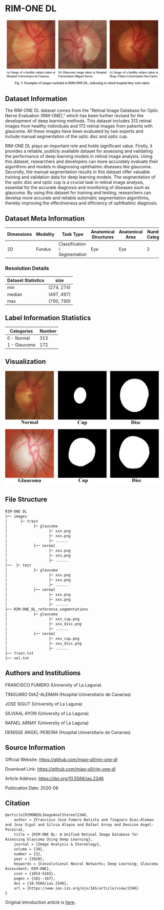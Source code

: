 # RIM-ONE DL

<div align="center">
    <a href="https://github.com/openmedlab/"><img width="700px" height="auto" src="appendix/RIM-ONE_DL_0.png"></a>
</div>
<p style="text-align:center;font-size:10px;"><em></em></p>

## Dataset Information

The RIM-ONE DL dataset comes from the "Retinal Image Database for Optic Nerve Evaluation (RIM-ONE)," which has been further revised for the development of deep learning methods. This dataset includes 313 retinal images from healthy individuals and 172 retinal images from patients with glaucoma. All these images have been evaluated by two experts and include manual segmentation of the optic disc and optic cup.

RIM-ONE DL plays an important role and holds significant value. Firstly, it provides a reliable, publicly available dataset for assessing and validating the performance of deep learning models in retinal image analysis. Using this dataset, researchers and developers can more accurately evaluate their algorithms and models in diagnosing ophthalmic diseases like glaucoma. Secondly, the manual segmentation results in this dataset offer valuable training and validation data for deep learning models. The segmentation of the optic disc and optic cup is a crucial task in retinal image analysis, essential for the accurate diagnosis and monitoring of diseases such as glaucoma. By using this dataset for training and testing, researchers can develop more accurate and reliable automatic segmentation algorithms, thereby improving the effectiveness and efficiency of ophthalmic diagnosis.

## Dataset Meta Information

| Dimensions | Modality | Task Type                     | Anatomical Structures | Anatomical Area | Number of Categories | Data Volume | File Format |
|------------|----------|-------------------------------|-----------------------|-----------------|----------------------|-------------|-------------|
| 2D         | Fundus   | Classification / Segmentation | Eye                   | Eye             | 2                    | 485         | PNG         |


### Resolution Details

| Dataset Statistics | size        |
|--------------------|-------------|
| min                | (274, 274)  |
| median             | (497, 497)  |
| max                | (790, 790)  |

## Label Information Statistics

| Categories   | Number |
|--------------|--------|
| 0 - Normal   | 313    |
| 1 - Glaucoma | 172    |

## Visualization

<div align="center">
    <a href="https://github.com/openmedlab/"><img width="700px" height="auto" src="appendix/RIM-ONE_DL_1.webp"></a>
</div>
<p style="text-align:center;font-size:10px;"><em></em></p>

## File Structure

``` 
RIM-ONE DL
├── images
│      ├─ train
│            ├─ glaucoma
│                   ├─ xxx.png
│                   ├─ xxx.png
│                   ├─ ......
│            ├── normal
│                   ├─ xxx.png
│                   ├─ xxx.png
│                   ├─ ......
│──  ├─ test
│            ├─ glaucoma
│                   ├─ xxx.png
│                   ├─ xxx.png
│                   ├─ ......
│            ├── normal
│                   ├─ xxx.png
│                   ├─ xxx.png
│                   ├─ ......
├── RIM-ONE_DL_reference_segmentations
│            ├─ glaucoma
│                   ├─ xxx_cup.png
│                   ├─ xxx_disc.png
│                   ├─ ......
│            ├── normal
│                   ├─ xxx_cup.png
│                   ├─ xxx_disc.png
│                   ├─ ......
├── train.txt
├── val.txt
```

## Authors and Institutions

FRANCISCO FUMERO (University of La Laguna)

TINGUARO DIAZ-ALEMAN (Hospital Universitario de Canarias)

JOSE SIGUT (University of La Laguna)

SILVIAAL AYON (University of La Laguna)

RAFAEL ARNAY (University of La Laguna)

DENISSE ANGEL-PEREIRA (Hospital Universitario de Canarias)


## Source Information

Official Website: https://github.com/miag-ull/rim-one-dl

Download Link: https://github.com/miag-ull/rim-one-dl

Article Address: https://doi.org/10.5566/ias.2346

Publication Date: 2020-06

## Citation

``` 
@article{RIMONEDLImageAnalStereol2346,
	author = {Francisco José Fumero Batista and Tinguaro Diaz-Aleman and Jose Sigut and Silvia Alayon and Rafael Arnay and Denisse Angel-Pereira},
	title = {RIM-ONE DL: A Unified Retinal Image Database for Assessing Glaucoma Using Deep Learning},
	journal = {Image Analysis & Stereology},
	volume = {39},
	number = {3},
	year = {2020},
	keywords = {Convolutional Neural Networks; Deep Learning; Glaucoma Assessment; RIM-ONE},
	issn = {1854-5165},
	pages = {161--167},
	doi = {10.5566/ias.2346},
	url = {https://www.ias-iss.org/ojs/IAS/article/view/2346}
}
```

Original introduction article is [here](https://zhuanlan.zhihu.com/p/695013264).